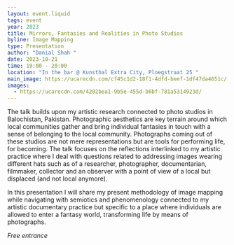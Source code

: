 ```yaml
---
layout: event.liquid
tags: event
year: 2023
title: Mirrors, Fantasies and Realities in Photo Studios
byline: Image Mapping
type: Presentation
author: "Danial Shah "
date: 2023-10-21
time: 19:00 - 20:00
location: "In the bar @ Kunsthal Extra City, Ploegstraat 25 "
main_image: https://ucarecdn.com/cf45c1d2-18f1-4dfd-beef-1df47da4651c/
images:
  - https://ucarecdn.com/4202bea1-9b5e-455d-b6bf-781a5314923d/
---
```

The talk builds upon my artistic research connected to photo studios in Balochistan, Pakistan. Photographic aesthetics are key terrain around which local communities gather and bring individual fantasies in touch with a sense of belonging to the local community. Photographs coming out of these studios are not mere representations but are tools for performing life, for becoming. The talk focuses on the reflections interlinked to my artistic practice where I deal with questions related to addressing images wearing different hats such as of a researcher, photographer, documentarian, filmmaker, collector and an observer with a point of view of a local but displaced (and not local anymore). 

In this presentation I will share my present methodology of image mapping while navigating with semiotics and phenomenology connected to my artistic documentary practice but specific to a place where individuals are allowed to enter a fantasy world, transforming life by means of photographs.

*Free entrance*